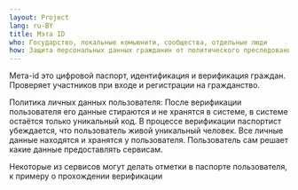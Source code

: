 ```yaml
---
layout: Project
lang: ru-BY
title: Мэта ID
who: Государство, локальные комьюнити, сообщества, отдельные люди
how: Защита персональных данных гражданин от политического преследования
---
```

Метa-id это цифровой паспорт, идентификация и верификация граждан. Проверяет участников при входе и регистрации на гражданство.

Политика личных данных пользователя:
После верификации пользователя его данные стираются и не хранятся в системе, в системе остаётся только уникальный код. В процессе верификации паспортист убеждается, что пользователь живой уникальный человек. Все личные данные находятся и хранятся у пользователя. Пользователь сам решает какие данные предоставлять сервисам.

Некоторые из сервисов могут делать отметки в паспорте пользователя, к примеру о прохождении верификации
